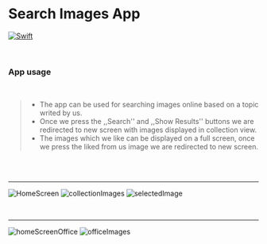 # Search Images App

[![Swift](https://img.shields.io/badge/Swift-5.0-orange.svg?style=flat)](https://swift.org/)

</br>

### App usage

</br>

> - The app can be used for searching images online based on a topic writed by us.
> - Once we press the ,,Search'' and ,,Show Results'' buttons we are redirected to new screen with images displayed in collection view.
> - The images which we like can be displayed on a full screen, once we press the liked from us image we are redirected to new screen.

</br>



</br>

---

![HomeScreen](https://user-images.githubusercontent.com/67967349/140116083-6a9a7a05-133a-4e15-b20e-7c9b1b72efa5.jpg)
![collectionImages](https://user-images.githubusercontent.com/67967349/140105046-50195df3-1980-4f31-82da-f833efb2d6ad.jpg)
![selectedImage](https://user-images.githubusercontent.com/67967349/140482159-746a159c-4238-46e2-b220-d5b6b64c62f5.jpg)

</br>

---

![homeScreenOffice](https://user-images.githubusercontent.com/67967349/140482271-dbc71511-f88f-4b60-ac90-13ae577e6367.jpg)
![officeImages](https://user-images.githubusercontent.com/67967349/140482380-d51bca45-e3b2-4a15-aafc-c55918654007.jpg)







